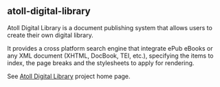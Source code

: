 ## atoll-digital-library

Atoll Digital Library is a document publishing system that allows users to create their own digital library.

It provides a cross platform search engine that integrate ePub eBooks or any XML document (XHTML, DocBook, TEI, etc.), specifying the items to index, the page breaks and the stylesheets to apply for rendering.

See [Atoll Digital Library](http://www.atoll-digital-library.org/index.php?language=2) project home page.
